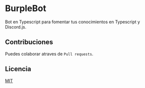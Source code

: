 # BurpleBot

Bot en Typescript para fomentar tus conocimientos en Typescript y Discord.js.

## Contribuciones
Puedes colaborar atraves de `Pull requests`.

## Licencia
[MIT](https://choosealicense.com/licenses/mit/)
